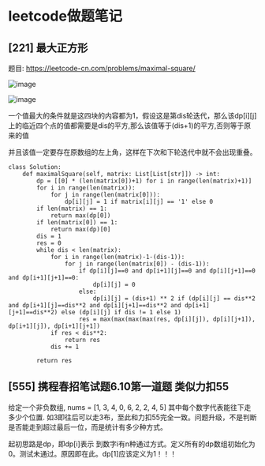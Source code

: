 # leetcode做题笔记
## [221] 最大正方形

题目: https://leetcode-cn.com/problems/maximal-square/

![image](https://user-images.githubusercontent.com/28385060/119346630-0a2d7180-bccd-11eb-99c4-1450691cd6fc.png)

![image](https://user-images.githubusercontent.com/28385060/119347272-e1f24280-bccd-11eb-835d-2e1e25c03b1a.png)

一个值最大的条件就是这四块的内容都为1，假设这是第dis轮迭代，那么该dp[i][j]上的临近四个点的值都需要是dis的平方,那么该值等于(dis+1)的平方,否则等于原来的值

并且该值一定要存在原数组的左上角，这样在下次和下轮迭代中就不会出现重叠。

```
class Solution:
    def maximalSquare(self, matrix: List[List[str]]) -> int:
        dp = [[0] * (len(matrix[0])+1) for i in range(len(matrix)+1)] 
        for i in range(len(matrix)):
            for j in range(len(matrix[0])):
                dp[i][j] = 1 if matrix[i][j] == '1' else 0
        if len(matrix) == 1:
            return max(dp[0])
        if len(matrix[0]) == 1:
            return max(dp)[0]
        dis = 1
        res = 0
        while dis < len(matrix):
            for i in range(len(matrix)-1-(dis-1)):
                for j in range(len(matrix[0]) - (dis-1)):
                    if dp[i][j]==0 and dp[i+1][j]==0 and dp[i][j+1]==0 and dp[i+1][j+1]==0:
                        dp[i][j] = 0
                    else:
                        dp[i][j] = (dis+1) ** 2 if (dp[i][j] == dis**2 and dp[i+1][j]==dis**2 and dp[i][j+1]==dis**2 and dp[i+1][j+1]==dis**2) else (dp[i][j] if dis != 1 else 1)
                    res = max(max(max(max(res, dp[i][j]), dp[i][j+1]), dp[i+1][j]), dp[i+1][j+1])
            if res < dis**2:
                return res
            dis += 1
            
        return res
```

## [555] 携程春招笔试题6.10第一道题 类似力扣55
给定一个非负数组, nums = [1, 3, 4, 0, 6, 2, 2, 4, 5] 其中每个数字代表能往下走多少个位置. 如3即往后可以走3布，至此和力扣55完全一致。问题升级，不是判断是否能走到超过最后一位，而是统计有多少种方式。

起初思路是dp，即dp[i]表示 到数字i有n种通过方式。定义所有的dp数组初始化为0。测试未通过。原因即在此。dp[1]应该定义为1！！！
